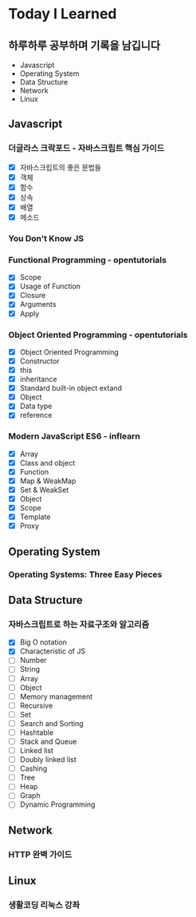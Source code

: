 # Today I Learned

## 하루하루 공부하며 기록을 남깁니다

-   Javascript
-   Operating System
-   Data Structure
-   Network
-   Linux

## Javascript

### 더글라스 크락포드 - 자바스크립트 핵심 가이드

-   [x] 자바스크립트의 좋은 문법들
-   [x] 객체
-   [x] 함수
-   [x] 상속
-   [x] 배열
-   [x] 메소드

### You Don't Know JS

### Functional Programming - opentutorials

-   [x] Scope
-   [x] Usage of Function
-   [x] Closure
-   [x] Arguments
-   [x] Apply

### Object Oriented Programming - opentutorials

-   [x] Object Oriented Programming
-   [x] Constructor
-   [x] this
-   [x] inheritance
-   [x] Standard built-in object extand
-   [x] Object
-   [x] Data type
-   [x] reference

### Modern JavaScript ES6 - inflearn

-   [x] Array
-   [x] Class and object
-   [x] Function
-   [x] Map & WeakMap
-   [x] Set & WeakSet
-   [x] Object
-   [x] Scope
-   [x] Template
-   [x] Proxy

## Operating System

### Operating Systems: Three Easy Pieces

## Data Structure

### 자바스크립트로 하는 자료구조와 알고리즘

-   [x] Big O notation
-   [x] Characteristic of JS
-   [ ] Number
-   [ ] String
-   [ ] Array
-   [ ] Object
-   [ ] Memory management
-   [ ] Recursive
-   [ ] Set
-   [ ] Search and Sorting
-   [ ] Hashtable
-   [ ] Stack and Queue
-   [ ] Linked list
-   [ ] Doubly linked list
-   [ ] Cashing
-   [ ] Tree
-   [ ] Heap
-   [ ] Graph
-   [ ] Dynamic Programming

## Network

### HTTP 완벽 가이드

## Linux

### 생활코딩 리눅스 강좌
